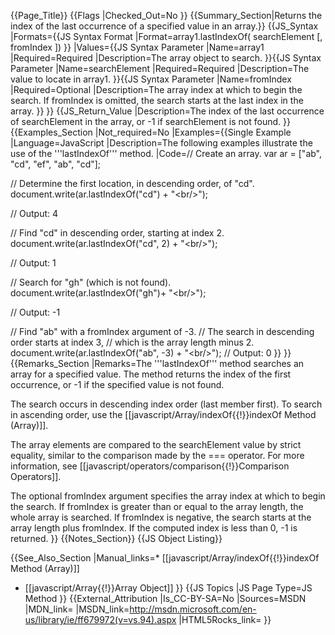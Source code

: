 {{Page_Title}}
{{Flags
|Checked_Out=No
}}
{{Summary_Section|Returns the index of the last occurrence of a specified value in an array.}}
{{JS_Syntax
|Formats={{JS Syntax Format
|Format=array1.lastIndexOf( searchElement [, fromIndex ])
}}
|Values={{JS Syntax Parameter
|Name=array1
|Required=Required
|Description=The array object to search.
}}{{JS Syntax Parameter
|Name=searchElement
|Required=Required
|Description=The value to locate in array1.
}}{{JS Syntax Parameter
|Name=fromIndex
|Required=Optional
|Description=The array index at which to begin the search. If fromIndex is omitted, the search starts at the last index in the array.
}}
}}
{{JS_Return_Value
|Description=The index of the last occurrence of searchElement in the array, or -1 if searchElement is not found.
}}
{{Examples_Section
|Not_required=No
|Examples={{Single Example
|Language=JavaScript
|Description=The following examples illustrate the use of the '''lastIndexOf''' method.
|Code=// Create an array.
 var ar = ["ab", "cd", "ef", "ab", "cd"];
 
 // Determine the first location, in descending order, of "cd".
 document.write(ar.lastIndexOf("cd") + "&lt;br/&gt;");
 
 // Output: 4
 
 // Find "cd" in descending order, starting at index 2.
 document.write(ar.lastIndexOf("cd", 2) + "&lt;br/&gt;");
 
 // Output: 1
 
 // Search for "gh" (which is not found).
 document.write(ar.lastIndexOf("gh")+ "&lt;br/&gt;");
 
 // Output: -1
 
 // Find "ab" with a fromIndex argument of -3.
 // The search in descending order starts at index 3,
 // which is the array length minus 2.
 document.write(ar.lastIndexOf("ab", -3) + "&lt;br/&gt;");
 // Output: 0
}}
}}
{{Remarks_Section
|Remarks=The '''lastIndexOf''' method searches an array for a specified value. The method returns the index of the first occurrence, or -1 if the specified value is not found.

The search occurs in descending index order (last member first). To search in ascending order, use the [[javascript/Array/indexOf{{!}}indexOf Method (Array)]].

The array elements are compared to the searchElement value by strict equality, similar to the comparison made by the === operator. For more information, see [[javascript/operators/comparison{{!}}Comparison Operators]].

The optional fromIndex argument specifies the array index at which to begin the search. If fromIndex is greater than or equal to the array length, the whole array is searched. If fromIndex is negative, the search starts at the array length plus fromIndex. If the computed index is less than 0, -1 is returned.
}}
{{Notes_Section}}
{{JS Object Listing}}

{{See_Also_Section
|Manual_links=* [[javascript/Array/indexOf{{!}}indexOf Method (Array)]]
* [[javascript/Array{{!}}Array Object]]
}}
{{JS Topics
|JS Page Type=JS Method
}}
{{External_Attribution
|Is_CC-BY-SA=No
|Sources=MSDN
|MDN_link=
|MSDN_link=http://msdn.microsoft.com/en-us/library/ie/ff679972(v=vs.94).aspx
|HTML5Rocks_link=
}}